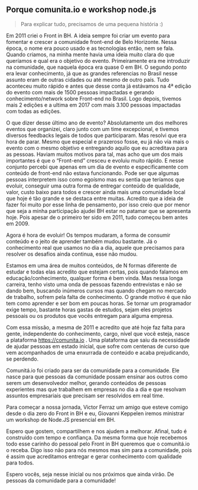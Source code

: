 ## Porque comunita.io e workshop node.js
> Para explicar tudo, precisamos de uma pequena história :)

Em 2011 criei o Front in BH. A ideia sempre foi criar um evento para fomentar e crescer a comunidade front-end de Belo Horizonte. Nessa época, o nome era pouco usado e as tecnologias então, nem se fala. Quando criamos, na minha mente havia uma ideia muito clara do que queríamos e qual era o objetivo do evento. Primeiramente era me introduzir na comunidade, que naquela época era quase 0 em BH. O segundo ponto era levar conhecimento, já que as grandes referencias no Brasil nesse assunto eram de outras cidades ou até mesmo de outro país. Tudo aconteceu muito rápido e antes que desse conta já estávamos na 4ª edição do evento com mais de 1500 pessoas impactadas e gerando conhecimento/network sobre Front-end no Brasil. Logo depois, tivemos mais 2 edições e a ultima em 2017 com mais 3.100 pessoas impactadas com todas as edições.

O que dizer desse último ano de evento? Absolutamente um dos melhores eventos que organizei, claro junto com um time excepcional, e tivemos diversos feedbacks legais de todos que participaram. Mas resolvi que era hora de parar. Mesmo que especial e prazeroso fosse, eu já não via mais o evento com o mesmo objetivo e entregando aquilo que eu acreditava para as pessoas. Haviam muitos motivos para tal,  mas acho que um dos mais importantes é que o “Front-end” cresceu e evoluiu muito rápido. E nesse conjunto percebi que apenas em um dia de evento e especificamente com conteúdo de front-end não estava funcionando. Pode ser que algumas pessoas interpretem isso como egoísmo mas eu sentia que teríamos que evoluir, conseguir uma outra forma de entregar conteúdo de qualidade, valor, custo baixo para todos e crescer ainda mais uma comunidade local que hoje é tão grande e se destaca entre muitas. Acredito que a ideia de fazer foi muito por esse linha de pensamento, por isso creio que por menor que seja a minha participação ajudei BH estar no patamar que se apresenta hoje. Pois apesar de o primeiro ter sido em 2011, tudo começou bem antes em 2009.

Agora é hora de evoluir! Os tempos mudaram, a forma de consumir conteúdo e o jeito de aprender também mudou bastante. Já o conhecimento real que usamos no dia a dia, aquele que precisamos para resolver os desafios ainda continua, esse não mudou. 

Estamos em uma área de muitos conteúdos, de N formas diferente de estudar e todas elas acredito que estejam certas, pois quando falamos em educação/conhecimento, qualquer forma é bem vinda. Mas nessa longa carreira, tenho visto uma onda de pessoas fazendo entrevistas e não se dando bem, buscando inúmeros cursos mas quando chegam no mercado de trabalho, sofrem pela falta de conhecimento. O grande motivo é que não tem como aprender e ser bom em poucas horas. Se tornar um programador exige tempo, bastante horas gastas de estudos, sejam eles projetos pessoais ou os produtos que vocês entregam para alguma empresa. 

Com essa missão, a mesma de 2011 e acredito que até hoje faz falta para gente, independente do conhecimento, cargo, nível que você esteja, nasce a plataforma https://comunita.io . Uma plataforma que saiu da necessidade de ajudar pessoas em estado inicial, que sofre com centenas de curso que vem acompanhados de uma enxurrada de conteúdo e acaba prejudicando, se perdendo.

Comunitá.io foi criado para ser da comunidade para a comunidade. Ele nasce para que pessoas da comunidade possam ensinar aos outros como serem um desenvolvedor melhor, gerando conteúdos de pessoas experientes mas que trabalhem em empresas no dia a dia e que resolvam assuntos empresariais que precisam ser resolvidos em real time. 

Para começar a nossa jornada, Victor Ferraz um amigo que esteve comigo desde o dia zero do Front in BH e eu, Giovanni Keppelen iremos ministrar um workshop de Node.JS presencial em BH.

Espero que gostem, compartilhem e nos ajudem a melhorar. Afinal, tudo é construído com tempo e confiança. Da mesma forma que hoje recebemos todo esse carinho do pessoal pelo Front in BH queremos que o comunitá.io o receba. Digo isso não para nós mesmos mas sim para a comunidade, pois é assim que acreditamos entregar e gerar conhecimento com qualidade para todos.

Espero vocês, seja nesse inicial ou nos próximos que ainda virão. De pessoas da comunidade para a comunidade! 
